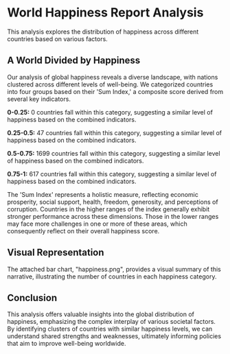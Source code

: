 # World Happiness Report Analysis

This analysis explores the distribution of happiness across different countries based on various factors.

## A World Divided by Happiness

Our analysis of global happiness reveals a diverse landscape, with nations clustered across different levels of well-being.  We categorized countries into four groups based on their 'Sum Index,' a composite score derived from several key indicators.

**0-0.25:** 0 countries fall within this category, suggesting a similar level of happiness based on the combined indicators. 

**0.25-0.5:** 47 countries fall within this category, suggesting a similar level of happiness based on the combined indicators. 

**0.5-0.75:** 1699 countries fall within this category, suggesting a similar level of happiness based on the combined indicators. 

**0.75-1:** 617 countries fall within this category, suggesting a similar level of happiness based on the combined indicators. 

The 'Sum Index' represents a holistic measure, reflecting economic prosperity, social support, health, freedom, generosity, and perceptions of corruption. Countries in the higher ranges of the index generally exhibit stronger performance across these dimensions. Those in the lower ranges may face more challenges in one or more of these areas, which consequently reflect on their overall happiness score. 

## Visual Representation

The attached bar chart, "happiness.png", provides a visual summary of this narrative, illustrating the number of countries in each happiness category.

## Conclusion

This analysis offers valuable insights into the global distribution of happiness, emphasizing the complex interplay of various societal factors. By identifying clusters of countries with similar happiness levels, we can understand shared strengths and weaknesses, ultimately informing policies that aim to improve well-being worldwide.
